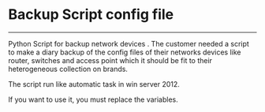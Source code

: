 
#  Backup Script config file #
----------------------------------------------------------


Python Script for backup network devices . The customer needed a script to make a diary backup of the config files of their networks devices like router, switches and access point which it should be fit to their heterogeneous collection on brands.

The script run like automatic task in win server 2012. 

If you want to use it, you must replace the variables. 

